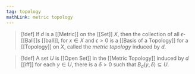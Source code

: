 ```yaml
---
tag: topology
mathLink: metric topology
---
```

> [!def]
> If $d$ is a [[Metric]] on the [[Set]] $X$, then the collection of all $\epsilon$-[[Ball]]s [[ball]], for $x\in X$ and $\epsilon>0$ is a [[Basis of a Topology]] for a [[Topology]] on $X$, called the *metric topology* induced by $d$.

> [!def]
> A set $U$ is [[Open Set]] in the [[Metric Topology]] induced by $d$ [[iff]] for each $y\in U$, there is a $\delta > 0$ such that $B_d(y, \delta)\subseteq U$.
